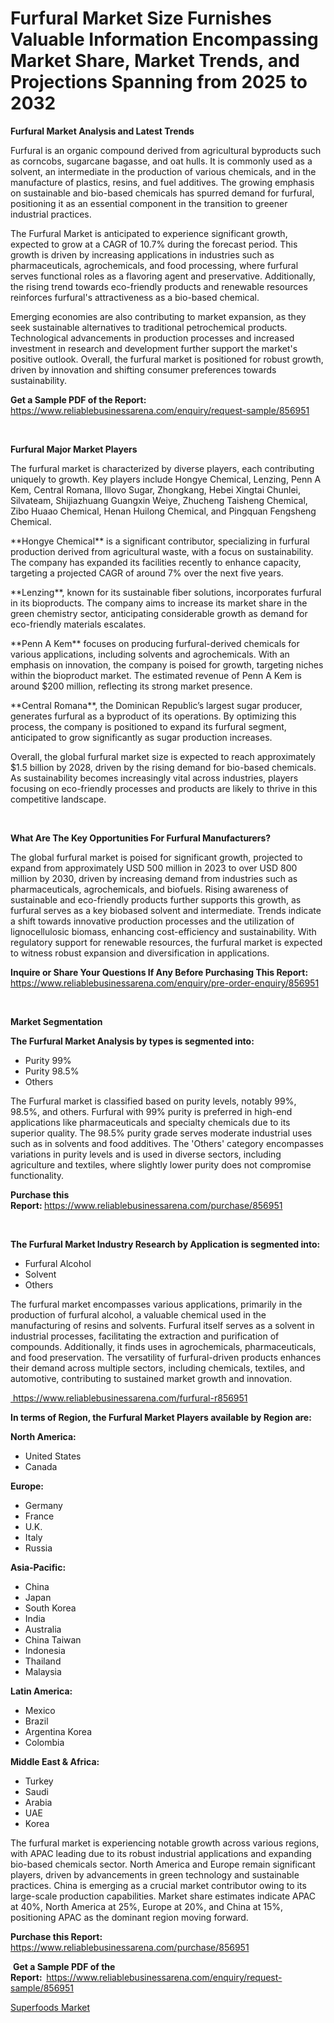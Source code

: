 <p><h1>Furfural Market Size Furnishes Valuable Information Encompassing Market Share, Market Trends, and Projections Spanning from 2025 to 2032</h1></p><p><strong>Furfural Market Analysis and Latest Trends</strong></p>
<p><p>Furfural is an organic compound derived from agricultural byproducts such as corncobs, sugarcane bagasse, and oat hulls. It is commonly used as a solvent, an intermediate in the production of various chemicals, and in the manufacture of plastics, resins, and fuel additives. The growing emphasis on sustainable and bio-based chemicals has spurred demand for furfural, positioning it as an essential component in the transition to greener industrial practices.</p><p>The Furfural Market is anticipated to experience significant growth, expected to grow at a CAGR of 10.7% during the forecast period. This growth is driven by increasing applications in industries such as pharmaceuticals, agrochemicals, and food processing, where furfural serves functional roles as a flavoring agent and preservative. Additionally, the rising trend towards eco-friendly products and renewable resources reinforces furfural's attractiveness as a bio-based chemical.</p><p>Emerging economies are also contributing to market expansion, as they seek sustainable alternatives to traditional petrochemical products. Technological advancements in production processes and increased investment in research and development further support the market's positive outlook. Overall, the furfural market is positioned for robust growth, driven by innovation and shifting consumer preferences towards sustainability.</p></p>
<p><strong>Get a Sample PDF of the Report:&nbsp;</strong> <a href="https://www.reliablebusinessarena.com/enquiry/request-sample/856951?utm_campaign=2518&utm_medium=2&utm_source=Github&utm_content=ia&utm_term=07042025&utm_id=furfural">https://www.reliablebusinessarena.com/enquiry/request-sample/856951</a></p>
<p>&nbsp;</p>
<p><strong>Furfural Major Market Players</strong></p>
<p><p>The furfural market is characterized by diverse players, each contributing uniquely to growth. Key players include Hongye Chemical, Lenzing, Penn A Kem, Central Romana, Illovo Sugar, Zhongkang, Hebei Xingtai Chunlei, Silvateam, Shijiazhuang Guangxin Weiye, Zhucheng Taisheng Chemical, Zibo Huaao Chemical, Henan Huilong Chemical, and Pingquan Fengsheng Chemical.</p><p>**Hongye Chemical** is a significant contributor, specializing in furfural production derived from agricultural waste, with a focus on sustainability. The company has expanded its facilities recently to enhance capacity, targeting a projected CAGR of around 7% over the next five years. </p><p>**Lenzing**, known for its sustainable fiber solutions, incorporates furfural in its bioproducts. The company aims to increase its market share in the green chemistry sector, anticipating considerable growth as demand for eco-friendly materials escalates.</p><p>**Penn A Kem** focuses on producing furfural-derived chemicals for various applications, including solvents and agrochemicals. With an emphasis on innovation, the company is poised for growth, targeting niches within the bioproduct market. The estimated revenue of Penn A Kem is around $200 million, reflecting its strong market presence.</p><p>**Central Romana**, the Dominican Republic’s largest sugar producer, generates furfural as a byproduct of its operations. By optimizing this process, the company is positioned to expand its furfural segment, anticipated to grow significantly as sugar production increases.</p><p>Overall, the global furfural market size is expected to reach approximately $1.5 billion by 2028, driven by the rising demand for bio-based chemicals. As sustainability becomes increasingly vital across industries, players focusing on eco-friendly processes and products are likely to thrive in this competitive landscape.</p></p>
<p>&nbsp;</p>
<p><strong>What Are The Key Opportunities For Furfural Manufacturers?</strong></p>
<p><p>The global furfural market is poised for significant growth, projected to expand from approximately USD 500 million in 2023 to over USD 800 million by 2030, driven by increasing demand from industries such as pharmaceuticals, agrochemicals, and biofuels. Rising awareness of sustainable and eco-friendly products further supports this growth, as furfural serves as a key biobased solvent and intermediate. Trends indicate a shift towards innovative production processes and the utilization of lignocellulosic biomass, enhancing cost-efficiency and sustainability. With regulatory support for renewable resources, the furfural market is expected to witness robust expansion and diversification in applications.</p></p>
<p><strong>Inquire or Share Your Questions If Any Before Purchasing This Report:</strong> <a href="https://www.reliablebusinessarena.com/enquiry/pre-order-enquiry/856951?utm_campaign=2518&utm_medium=2&utm_source=Github&utm_content=ia&utm_term=07042025&utm_id=furfural">https://www.reliablebusinessarena.com/enquiry/pre-order-enquiry/856951</a></p>
<p>&nbsp;</p>
<p><strong>Market Segmentation</strong></p>
<p><strong>The Furfural Market Analysis by types is segmented into:</strong></p>
<p><ul><li>Purity 99%</li><li>Purity 98.5%</li><li>Others</li></ul></p>
<p><p>The Furfural market is classified based on purity levels, notably 99%, 98.5%, and others. Furfural with 99% purity is preferred in high-end applications like pharmaceuticals and specialty chemicals due to its superior quality. The 98.5% purity grade serves moderate industrial uses such as in solvents and food additives. The 'Others' category encompasses variations in purity levels and is used in diverse sectors, including agriculture and textiles, where slightly lower purity does not compromise functionality.</p></p>
<p><strong>Purchase this Report:&nbsp;</strong><a href="https://www.reliablebusinessarena.com/purchase/856951?utm_campaign=2518&utm_medium=2&utm_source=Github&utm_content=ia&utm_term=07042025&utm_id=furfural">https://www.reliablebusinessarena.com/purchase/856951</a></p>
<p>&nbsp;</p>
<p><strong>The Furfural Market Industry Research by Application is segmented into:</strong></p>
<p><ul><li>Furfural Alcohol</li><li>Solvent</li><li>Others</li></ul></p>
<p><p>The furfural market encompasses various applications, primarily in the production of furfural alcohol, a valuable chemical used in the manufacturing of resins and solvents. Furfural itself serves as a solvent in industrial processes, facilitating the extraction and purification of compounds. Additionally, it finds uses in agrochemicals, pharmaceuticals, and food preservation. The versatility of furfural-driven products enhances their demand across multiple sectors, including chemicals, textiles, and automotive, contributing to sustained market growth and innovation.</p></p>
<p><a href="https://www.reliablebusinessarena.com/furfural-r856951?utm_campaign=2518&utm_medium=2&utm_source=Github&utm_content=ia&utm_term=07042025&utm_id=furfural">&nbsp;https://www.reliablebusinessarena.com/furfural-r856951</a></p>
<p><strong>In terms of Region, the Furfural Market Players available by Region are:</strong></p>
<p>
    <p> <strong> North America: </strong>
        <ul>
            <li>United States</li>
            <li>Canada</li>
        </ul>
        </p> 
    <p> <strong> Europe: </strong>
        <ul>
            <li>Germany</li>
            <li>France</li>
            <li>U.K.</li>
            <li>Italy</li>
            <li>Russia</li>
        </ul>
        </p> 
    <p> <strong> Asia-Pacific: </strong>
        <ul>
            <li>China</li>
            <li>Japan</li>
            <li>South Korea</li>
            <li>India</li>
            <li>Australia</li>
            <li>China Taiwan</li>
            <li>Indonesia</li>
            <li>Thailand</li>
            <li>Malaysia</li>
        </ul>
        </p> 
    <p> <strong> Latin America: </strong>
        <ul>
            <li>Mexico</li>
            <li>Brazil</li>
            <li>Argentina Korea</li>
            <li>Colombia</li>
        </ul>
        </p> 
    <p> <strong> Middle East & Africa: </strong>
        <ul>
            <li>Turkey</li>
            <li>Saudi</li>
            <li>Arabia</li>
            <li>UAE</li>
            <li>Korea</li>
        </ul>
    </p>
    </p>
<p><p>The furfural market is experiencing notable growth across various regions, with APAC leading due to its robust industrial applications and expanding bio-based chemicals sector. North America and Europe remain significant players, driven by advancements in green technology and sustainable practices. China is emerging as a crucial market contributor owing to its large-scale production capabilities. Market share estimates indicate APAC at 40%, North America at 25%, Europe at 20%, and China at 15%, positioning APAC as the dominant region moving forward.</p></p>
<p><strong>Purchase this Report: </strong><a href="https://www.reliablebusinessarena.com/purchase/856951?utm_campaign=2518&utm_medium=2&utm_source=Github&utm_content=ia&utm_term=07042025&utm_id=furfural">https://www.reliablebusinessarena.com/purchase/856951</a></p>
<p>&nbsp;<strong>Get a Sample PDF of the Report:&nbsp;&nbsp;</strong><a href="https://www.reliablebusinessarena.com/enquiry/request-sample/856951?utm_campaign=2518&utm_medium=2&utm_source=Github&utm_content=ia&utm_term=07042025&utm_id=furfural">https://www.reliablebusinessarena.com/enquiry/request-sample/856951</a></p>
<p><strong></strong></p>
<p><p><a href="https://github.com/krinerstormy331/Market-Research-Report-List-1/blob/main/superfoods-market.md?utm_campaign=2518&utm_medium=2&utm_source=Github&utm_content=ia&utm_term=07042025&utm_id=furfural">Superfoods Market</a></p></p>